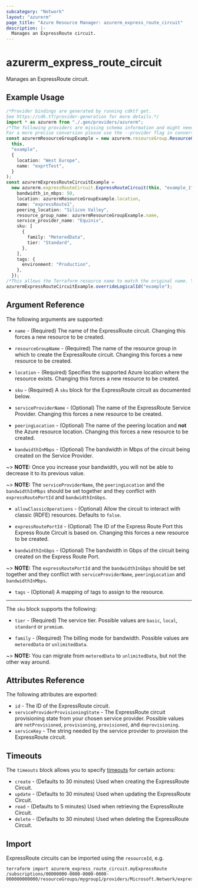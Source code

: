 ```yaml
---
subcategory: "Network"
layout: "azurerm"
page_title: "Azure Resource Manager: azurerm_express_route_circuit"
description: |-
  Manages an ExpressRoute circuit.
---
```


# azurerm\_express\_route\_circuit

Manages an ExpressRoute circuit.

## Example Usage

```typescript
/*Provider bindings are generated by running cdktf get.
See https://cdk.tf/provider-generation for more details.*/
import * as azurerm from "./.gen/providers/azurerm";
/*The following providers are missing schema information and might need manual adjustments to synthesize correctly: azurerm.
For a more precise conversion please use the --provider flag in convert.*/
const azurermResourceGroupExample = new azurerm.resourceGroup.ResourceGroup(
  this,
  "example",
  {
    location: "West Europe",
    name: "exprtTest",
  }
);
const azurermExpressRouteCircuitExample =
  new azurerm.expressRouteCircuit.ExpressRouteCircuit(this, "example_1", {
    bandwidth_in_mbps: 50,
    location: azurermResourceGroupExample.location,
    name: "expressRoute1",
    peering_location: "Silicon Valley",
    resource_group_name: azurermResourceGroupExample.name,
    service_provider_name: "Equinix",
    sku: [
      {
        family: "MeteredData",
        tier: "Standard",
      },
    ],
    tags: {
      environment: "Production",
    },
  });
/*This allows the Terraform resource name to match the original name. You can remove the call if you don't need them to match.*/
azurermExpressRouteCircuitExample.overrideLogicalId("example");

```

## Argument Reference

The following arguments are supported:

*   `name` - (Required) The name of the ExpressRoute circuit. Changing this forces a new resource to be created.

*   `resourceGroupName` - (Required) The name of the resource group in which to create the ExpressRoute circuit. Changing this forces a new resource to be created.

*   `location` - (Required) Specifies the supported Azure location where the resource exists. Changing this forces a new resource to be created.

*   `sku` - (Required) A `sku` block for the ExpressRoute circuit as documented below.

*   `serviceProviderName` - (Optional) The name of the ExpressRoute Service Provider. Changing this forces a new resource to be created.

*   `peeringLocation` - (Optional) The name of the peering location and **not** the Azure resource location. Changing this forces a new resource to be created.

*   `bandwidthInMbps` - (Optional) The bandwidth in Mbps of the circuit being created on the Service Provider.

\~> **NOTE:** Once you increase your bandwidth, you will not be able to decrease it to its previous value.

\~> **NOTE:** The `serviceProviderName`, the `peeringLocation` and the `bandwidthInMbps` should be set together and they conflict with `expressRoutePortId` and `bandwidthInGbps`.

*   `allowClassicOperations` - (Optional) Allow the circuit to interact with classic (RDFE) resources. Defaults to `false`.

*   `expressRoutePortId` - (Optional) The ID of the Express Route Port this Express Route Circuit is based on. Changing this forces a new resource to be created.

*   `bandwidthInGbps` - (Optional) The bandwidth in Gbps of the circuit being created on the Express Route Port.

\~> **NOTE:** The `expressRoutePortId` and the `bandwidthInGbps` should be set together and they conflict with `serviceProviderName`, `peeringLocation` and `bandwidthInMbps`.

* `tags` - (Optional) A mapping of tags to assign to the resource.

***

The `sku` block supports the following:

*   `tier` - (Required) The service tier. Possible values are `basic`, `local`, `standard` or `premium`.

*   `family` - (Required) The billing mode for bandwidth. Possible values are `meteredData` or `unlimitedData`.

\~> **NOTE:** You can migrate from `meteredData` to `unlimitedData`, but not the other way around.

## Attributes Reference

The following attributes are exported:

* `id` - The ID of the ExpressRoute circuit.
* `serviceProviderProvisioningState` - The ExpressRoute circuit provisioning state from your chosen service provider. Possible values are `notProvisioned`, `provisioning`, `provisioned`, and `deprovisioning`.
* `serviceKey` - The string needed by the service provider to provision the ExpressRoute circuit.

## Timeouts

The `timeouts` block allows you to specify [timeouts](https://www.terraform.io/language/resources/syntax#operation-timeouts) for certain actions:

* `create` - (Defaults to 30 minutes) Used when creating the ExpressRoute Circuit.
* `update` - (Defaults to 30 minutes) Used when updating the ExpressRoute Circuit.
* `read` - (Defaults to 5 minutes) Used when retrieving the ExpressRoute Circuit.
* `delete` - (Defaults to 30 minutes) Used when deleting the ExpressRoute Circuit.

## Import

ExpressRoute circuits can be imported using the `resourceId`, e.g.

```shell
terraform import azurerm_express_route_circuit.myExpressRoute /subscriptions/00000000-0000-0000-0000-000000000000/resourceGroups/mygroup1/providers/Microsoft.Network/expressRouteCircuits/myExpressRoute
```
